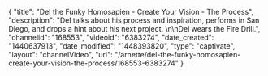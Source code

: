 {
    "title": "Del the Funky Homosapien - Create Your Vision - The Process",
    "description": "Del talks about his process and inspiration, performs in San Diego, and drops a hint about his next project. \n\nDel wears the Fire Drill.",
    "channelid": "168553",
    "videoid": "6383274",
    "date_created": "1440637913",
    "date_modified": "1448393820",
    "type": "captivate",
    "layout": "channelVideo",
    "url": "\/arnette\/del-the-funky-homosapien-create-your-vision-the-process\/168553-6383274"
}